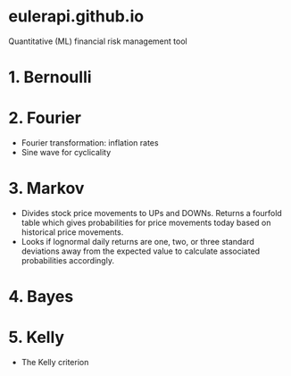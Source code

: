 # eulerapi.github.io

Quantitative (ML) financial risk management tool

# 1. Bernoulli
# 2. Fourier
 - Fourier transformation: inflation rates
 - Sine wave for cyclicality
# 3. Markov
- Divides stock price movements to UPs and DOWNs. Returns a fourfold table which gives probabilities for price movements today based on historical price movements.
- Looks if lognormal daily returns are one, two, or three standard deviations away from the expected value to calculate associated probabilities accordingly.
# 4. Bayes
# 5. Kelly
- The Kelly criterion
